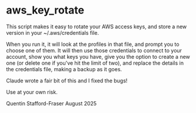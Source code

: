 aws_key_rotate
==============

This script makes it easy to rotate your AWS access keys, and store a new version in your ~/.aws/credentials file.

When you run it, it will look at the profiles in that file, and prompt you to choose one of them.
It will then use those credentials to connect to your account, show you what keys you have, give you the option to create a new one (or delete one if you've hit the limit of two), and replace the details in the credentials file, making a backup as it goes.

Claude wrote a fair bit of this and I fixed the bugs!

Use at your own risk.


Quentin Stafford-Fraser
August 2025

